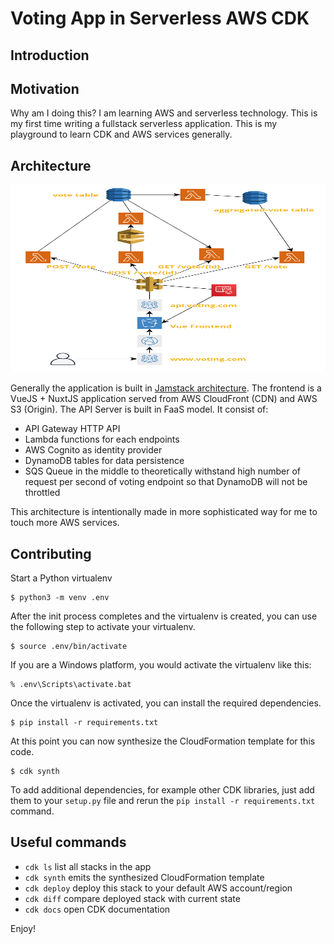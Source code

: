 
# Voting App in Serverless AWS CDK

## Introduction

## Motivation

Why am I doing this? I am learning AWS and serverless technology. This is my first time writing a fullstack serverless application. This is my playground to learn CDK and AWS services generally.

## Architecture

<a href="https://raw.githubusercontent.com/sdil/voting-serverless-cdk/master/architecture.png"><img src="https://raw.githubusercontent.com/sdil/voting-serverless-cdk/master/architecture.png" height="300" width="700" ></a>

Generally the application is built in [Jamstack architecture](https://jamstack.wtf). The frontend is a VueJS + NuxtJS application served from AWS CloudFront (CDN) and AWS S3 (Origin). The API Server is built in FaaS model. It consist of:

- API Gateway HTTP API
- Lambda functions for each endpoints
- AWS Cognito as identity provider
- DynamoDB tables for data persistence
- SQS Queue in the middle to theoretically withstand high number of request per second of voting endpoint so that DynamoDB will not be throttled

This architecture is intentionally made in more sophisticated way for me to touch more AWS services.

## Contributing

Start a Python virtualenv

```
$ python3 -m venv .env
```

After the init process completes and the virtualenv is created, you can use the following
step to activate your virtualenv.

```
$ source .env/bin/activate
```

If you are a Windows platform, you would activate the virtualenv like this:

```
% .env\Scripts\activate.bat
```

Once the virtualenv is activated, you can install the required dependencies.

```
$ pip install -r requirements.txt
```

At this point you can now synthesize the CloudFormation template for this code.

```
$ cdk synth
```

To add additional dependencies, for example other CDK libraries, just add
them to your `setup.py` file and rerun the `pip install -r requirements.txt`
command.

## Useful commands

 * `cdk ls`          list all stacks in the app
 * `cdk synth`       emits the synthesized CloudFormation template
 * `cdk deploy`      deploy this stack to your default AWS account/region
 * `cdk diff`        compare deployed stack with current state
 * `cdk docs`        open CDK documentation

Enjoy!

